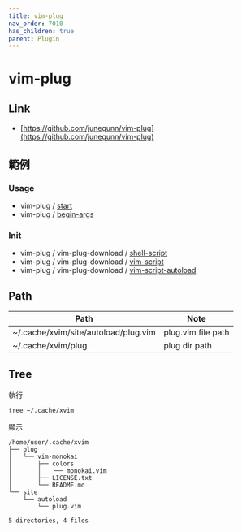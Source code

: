 ```yaml
---
title: vim-plug
nav_order: 7010
has_children: true
parent: Plugin
---
```


# vim-plug


## Link

* [https://github.com/junegunn/vim-plug](https://github.com/junegunn/vim-plug)


## 範例


### Usage

* vim-plug / [start](https://github.com/samwhelp/note-about-vim/tree/gh-pages/_demo/adjustment/plugin/vim-plug/start)
* vim-plug / [begin-args](https://github.com/samwhelp/note-about-vim/tree/gh-pages/_demo/adjustment/plugin/vim-plug/begin-args)


### Init


* vim-plug / vim-plug-download / [shell-script](https://github.com/samwhelp/note-about-vim/tree/gh-pages/_demo/adjustment/plugin/vim-plug/vim-plug-download/shell-script)
* vim-plug / vim-plug-download / [vim-script](https://github.com/samwhelp/note-about-vim/tree/gh-pages/_demo/adjustment/plugin/vim-plug/vim-plug-download/vim-script)
* vim-plug / vim-plug-download / [vim-script-autoload](https://github.com/samwhelp/note-about-vim/tree/gh-pages/_demo/adjustment/plugin/vim-plug/vim-plug-download/vim-script-autoload)


## Path

| Path | Note |
| --- | --- |
| ~/.cache/xvim/site/autoload/plug.vim | plug.vim file path |
| ~/.cache/xvim/plug | plug dir path |


## Tree

執行

``` sh
tree ~/.cache/xvim
```

顯示

```
/home/user/.cache/xvim
├── plug
│   └── vim-monokai
│       ├── colors
│       │   └── monokai.vim
│       ├── LICENSE.txt
│       └── README.md
└── site
    └── autoload
        └── plug.vim

5 directories, 4 files
```
